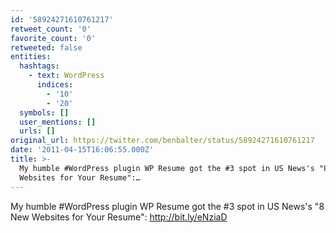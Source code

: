 ```yaml
---
id: '58924271610761217'
retweet_count: '0'
favorite_count: '0'
retweeted: false
entities:
  hashtags:
    - text: WordPress
      indices:
        - '10'
        - '20'
  symbols: []
  user_mentions: []
  urls: []
original_url: https://twitter.com/benbalter/status/58924271610761217
date: '2011-04-15T16:06:55.000Z'
title: >-
  My humble #WordPress plugin WP Resume got the #3 spot in US News's "8 New
  Websites for Your Resume":…
---
```


My humble #WordPress plugin WP Resume got the #3 spot in US News's "8 New Websites for Your Resume": http://bit.ly/eNziaD